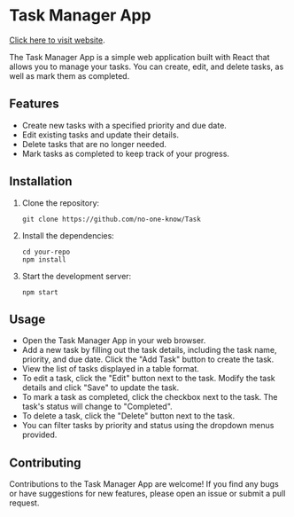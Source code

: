 # Task Manager App 
[Click here to visit website](https://assignment-tracker-10901.netlify.app/).

The Task Manager App is a simple web application built with React that allows you to manage your tasks. You can create, edit, and delete tasks, as well as mark them as completed.

## Features

- Create new tasks with a specified priority and due date.
- Edit existing tasks and update their details.
- Delete tasks that are no longer needed.
- Mark tasks as completed to keep track of your progress.

## Installation

1. Clone the repository:

   ```shell
   git clone https://github.com/no-one-know/Task

2. Install the dependencies:
   
   ```shell
   cd your-repo
   npm install

3. Start the development server:

   ```shell
   npm start

## Usage

- Open the Task Manager App in your web browser.
- Add a new task by filling out the task details, including the task name, priority, and due date. Click the "Add Task" button to create the task.
- View the list of tasks displayed in a table format.
- To edit a task, click the "Edit" button next to the task. Modify the task details and click "Save" to update the task.
- To mark a task as completed, click the checkbox next to the task. The task's status will change to "Completed".
- To delete a task, click the "Delete" button next to the task.
- You can filter tasks by priority and status using the dropdown menus provided.

## Contributing
Contributions to the Task Manager App are welcome! If you find any bugs or have suggestions for new features, please open an issue or submit a pull request.


